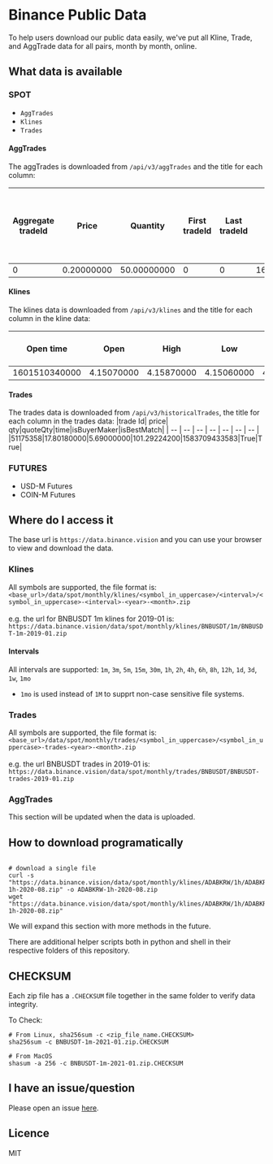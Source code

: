 # Binance Public Data

To help users download our public data easily, we've put all Kline, Trade, and AggTrade data for all pairs, month by month, online.


## What data is available

### SPOT

* `AggTrades`
* `Klines`
* `Trades`


#### AggTrades
The aggTrades is downloaded from `/api/v3/aggTrades` and the title for each column:

|Aggregate tradeId|Price|Quantity|First tradeId|Last tradeId|Timestamp|Was the buyer the maker|Was the trade the best price match|
| -- | -- | -- | -- | -- | -- | -- | -- |
|0|0.20000000|50.00000000|0|0|1608872400000|False|True|

#### Klines
The klines data is downloaded from `/api/v3/klines` and the title for each column in the kline data:

|Open time|Open|High|Low|Close|Volume|Close time|Quote asset volume|Number of trades|Taker buy base asset volume|Taker buy quote asset volume|Ignore|
| -- | -- | -- | -- | -- | -- | -- | -- | -- | -- | -- | -- |
|1601510340000|4.15070000|4.15870000|4.15060000|4.15540000|539.23000000|1601510399999|2240.39860900|13|401.82000000|1669.98121300|0|

#### Trades
The trades data is downloaded from `/api/v3/historicalTrades`, the title for each column in the trades data:
|trade Id| price| qty|quoteQty|time|isBuyerMaker|isBestMatch|
| -- | -- | -- | -- | -- | -- | -- |
|51175358|17.80180000|5.69000000|101.29224200|1583709433583|True|True|



### FUTURES
* USD-M Futures
* COIN-M Futures


## Where do I access it

The base url is `https://data.binance.vision` and you can use your browser to view and download the data.

### Klines

All symbols are supported, the file format is:<br/>
`<base_url>/data/spot/monthly/klines/<symbol_in_uppercase>/<interval>/<symbol_in_uppercase>-<interval>-<year>-<month>.zip`<br/><br/>
e.g. the url for BNBUSDT 1m klines for 2019-01 is:<br/>
`https://data.binance.vision/data/spot/monthly/klines/BNBUSDT/1m/BNBUSDT-1m-2019-01.zip`


#### Intervals

All intervals are supported: 
`1m`, `3m`, `5m`, `15m`, `30m`, `1h`, `2h`, `4h`, `6h`, `8h`, `12h`, `1d`, `3d`, `1w`, `1mo`
- `1mo` is used instead of `1M` to supprt non-case sensitive file systems.

### Trades

All symbols are supported, the file format is:<br/>
`<base_url>/data/spot/monthly/trades/<symbol_in_uppercase>/<symbol_in_uppercase>-trades-<year>-<month>.zip`<br/><br/>
e.g. the url BNBUSDT trades in 2019-01 is:<br/>
`https://data.binance.vision/data/spot/monthly/trades/BNBUSDT/BNBUSDT-trades-2019-01.zip`

### AggTrades

This section will be updated when the data is uploaded.


## How to download programatically

```shell

# download a single file
curl -s "https://data.binance.vision/data/spot/monthly/klines/ADABKRW/1h/ADABKRW-1h-2020-08.zip" -o ADABKRW-1h-2020-08.zip
wget "https://data.binance.vision/data/spot/monthly/klines/ADABKRW/1h/ADABKRW-1h-2020-08.zip"
```

We will expand this section with more methods in the future.

There are additional helper scripts both in python and shell in their respective folders of this repository.

## CHECKSUM
Each zip file has a `.CHECKSUM` file together in the same folder to verify data integrity. 

To Check:

```shell
# From Linux, sha256sum -c <zip_file_name.CHECKSUM>
sha256sum -c BNBUSDT-1m-2021-01.zip.CHECKSUM

# From MacOS
shasum -a 256 -c BNBUSDT-1m-2021-01.zip.CHECKSUM
```


## I have an issue/question

Please open an issue [here](https://github.com/binance/binance-public-data/issues). 

## Licence
MIT
